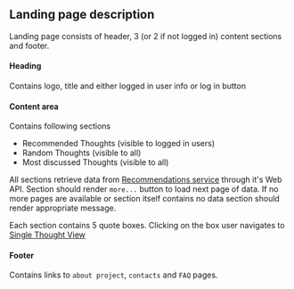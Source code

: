 ## Landing page description

Landing page consists of header, 3 (or 2 if not logged in) content sections and footer.

#### Heading 
Contains logo, title and either logged in user info or log in button
#### Content area 

Contains following sections
- Recommended Thoughts (visible to logged in users)
- Random Thoughts (visible to all)
- Most discussed Thoughts (visible to all)

All sections retrieve data from [Recommendations service](../architecture/services/recommendations/index.md) through it's Web API. 
Section should render `more...` button to load next page of data. 
If no more pages are available or section itself contains no data section should render appropriate message.

Each section contains 5 quote boxes. Clicking on the box user navigates to [Single Thought View](single-thought-view.md)

#### Footer
Contains links to `about project`, `contacts` and `FAQ` pages.

